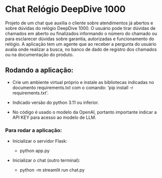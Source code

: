 # Chat Relógio DeepDive 1000

Projeto de um chat que auxilia o cliente sobre atendimentos já abertos e sobre dúvidas do relógio DeepDive 1000.
O usuário pode tirar dúvidas de chamados em aberto ou finalizados informando o número do chamado ou para esclarecer dúvidas sobre garantia, autorizadas e funcionamento do relógio.
A aplicação tem um agente que ao receber a pergunta do usuário avalia onde realizar a busca, no banco de dado de registro dos chamados ou na documentação do produto.

## Rodando a aplicação:
- Crie um ambiente virtual próprio e instale as bibliotecas indicadas no documento requirements.txt com o comando: 'pip install -r requirements.txt'.

- Indicado versão do python 3.11 ou inferior.

- No código é usado o modelo da OpenAI, portanto importante indicar a API KEY para acesso ao modelo de LLM.

### Para rodar a aplicação: 
- Inicializar o servidor Flask:
    - python app.py

- Inicializar o chat (outro terminal):
    - python -m streamlit run chat.py